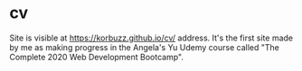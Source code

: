 # cv

Site is visible at https://korbuzz.github.io/cv/ address.
It's the first site made by me as making progress in the Angela's Yu Udemy course called "The Complete 2020 Web Development Bootcamp".

